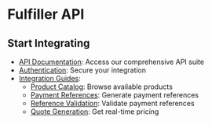 # Fulfiller API

## Start Integrating

* [API Documentation](fulfiller-api/api-reference/): Access our comprehensive API suite
* [Authentication](fulfiller-api/authentication.md): Secure your integration
* [Integration Guides](fulfiller-api/guides/):
    * [Product Catalog](fulfiller-api/guides/get-available-products.md): Browse available products
    * [Payment References](fulfiller-api/guides/get-a-payment-reference.md): Generate payment references
    * [Reference Validation](fulfiller-api/guides/validate-a-payment-reference.md): Validate payment references
    * [Quote Generation](fulfiller-api/guides/get-a-quote.md): Get real-time pricing
